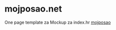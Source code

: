 # mojposao.net
One page template za Mockup za index.hr
<a class="btn btn-primary btn-xl js-scroll-trigger" role="button" href="/ihr/">mojposao</a>
